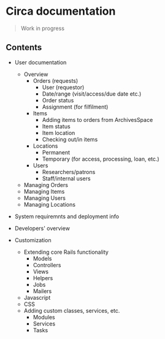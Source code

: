 # Circa documentation

> Work in progress

## Contents

* User documentation
  * Overview
    * Orders (requests)
      * User (requestor)
      * Date/range (visit/access/due date etc.)
      * Order status
      * Assignment (for filfilment)
    * Items
      * Adding items to orders from ArchivesSpace
      * Item status
      * Item location
      * Checking out/in items
    * Locations
      * Permanent
      * Temporary (for access, processing, loan, etc.)
    * Users
      * Researchers/patrons
      * Staff/internal users
  * Managing Orders
  * Managing Items
  * Managing Users
  * Managing Locations

* System requiremnts and deployment info
* Developers' overview
* Customization
  * Extending core Rails functionality
    * Models
    * Controllers
    * Views
    * Helpers
    * Jobs
    * Mailers
  * Javascript
  * CSS
  * Adding custom classes, services, etc.
    * Modules
    * Services
    * Tasks
